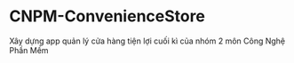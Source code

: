 # CNPM-ConvenienceStore
Xây dựng app quản lý cửa hàng tiện lợi cuối kì của nhóm 2 môn Công Nghệ Phần Mềm
